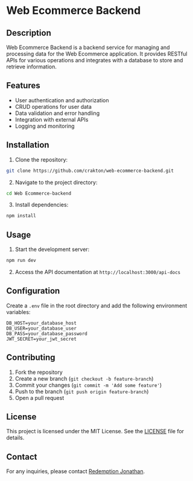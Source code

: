 # Web Ecommerce Backend

## Description

Web Ecommerce Backend is a backend service for managing and processing data for the Web Ecommerce application. It provides RESTful APIs for various operations and integrates with a database to store and retrieve information.

## Features

- User authentication and authorization
- CRUD operations for user data
- Data validation and error handling
- Integration with external APIs
- Logging and monitoring

## Installation

1. Clone the repository:

```bash
git clone https://github.com/crakton/web-ecommerce-backend.git
```

2. Navigate to the project directory:

```bash
cd Web Ecommerce-backend
```

3. Install dependencies:

```bash
npm install
```

## Usage

1. Start the development server:

```bash
npm run dev
```

2. Access the API documentation at `http://localhost:3000/api-docs`

## Configuration

Create a `.env` file in the root directory and add the following environment variables:

```
DB_HOST=your_database_host
DB_USER=your_database_user
DB_PASS=your_database_password
JWT_SECRET=your_jwt_secret
```

## Contributing

1. Fork the repository
2. Create a new branch (`git checkout -b feature-branch`)
3. Commit your changes (`git commit -m 'Add some feature'`)
4. Push to the branch (`git push origin feature-branch`)
5. Open a pull request

## License

This project is licensed under the MIT License. See the [LICENSE](LICENSE) file for details.

## Contact

For any inquiries, please contact [Redemption Jonathan](mailto:redemptionjonathan@outlook.com).
